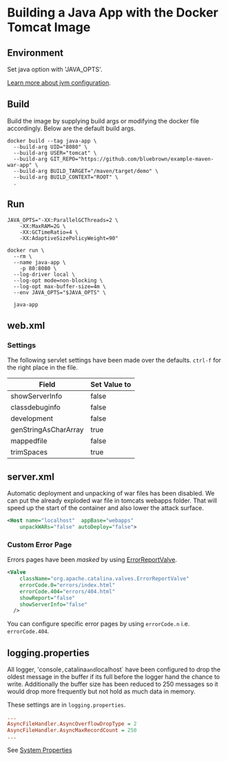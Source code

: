 # Building a Java App with the Docker Tomcat Image

## Environment

Set java option with 'JAVA_OPTS'.

[Learn more about jvm configuration](https://developers.redhat.com/blog/2017/04/04/openjdk-and-containers).

## Build

Build the image by supplying build args or modifying the docker file accordingly. Below are the default build args.

```shell
docker build --tag java-app \
  --build-arg UID="8080" \
  --build-arg USER="tomcat" \
  --build-arg GIT_REPO="https://github.com/bluebrown/example-maven-war-app" \
  --build-arg BUILD_TARGET="/maven/target/demo" \
  --build-arg BUILD_CONTEXT="ROOT" \
  .
```

## Run

```shell
JAVA_OPTS="-XX:ParallelGCThreads=2 \
    -XX:MaxRAM=2G \
    -XX:GCTimeRatio=4 \
    -XX:AdaptiveSizePolicyWeight=90"

docker run \
  --rm \
  --name java-app \
    -p 80:8080 \
  --log-driver local \
  --log-opt mode=non-blocking \
  --log-opt max-buffer-size=4m \
  --env JAVA_OPTS="$JAVA_OPTS" \
  
  java-app
```

## web.xml

### Settings

The following servlet settings have been made over the defaults. `ctrl-f` for the right place in the file.

Field                   | Set Value to
------------------------|--------------
showServerInfo          | false
classdebuginfo          | false
development             | false
genStringAsCharArray    | true
mappedfile              | false
trimSpaces              | true

## server.xml

Automatic deployment and unpacking of war files has been disabled. We can put the already exploded war file in tomcats webapps folder. That will speed up the start of the container and also lower the attack surface.

```xml
<Host name="localhost"  appBase="webapps" 
    unpackWARs="false" autoDeploy="false">
```

### Custom Error Page

Errors pages have been *masked* by using [ErrorReportValve](https://tomcat.apache.org/tomcat-9.0-doc/config/valve.html#Error_Report_Valve).

```xml
<Valve 
    className="org.apache.catalina.valves.ErrorReportValve"
    errorCode.0="errors/index.html" 
    errorCode.404="errors/404.html" 
    showReport="false"
    showServerInfo="false"
  />
```

You can configure specific error pages by using `errorCode.n` i.e. `errorCode.404`.

## logging.properties

All logger, 'console`,`catalina` and `localhost` have been configured to drop the oldest message in the buffer if its full before the logger hand the chance to write. Additionally the buffer size has been reduced to 250 messages so it would drop more frequently but not hold as much data in memory.

These settings are in `logging.properties`.

```ini
...
AsyncFileHandler.AsyncOverflowDropType = 2
AsyncFileHandler.AsyncMaxRecordCount = 250
...
```

See [System Properties](https://tomcat.apache.org/tomcat-8.5-doc/config/systemprops.html#Logging)
